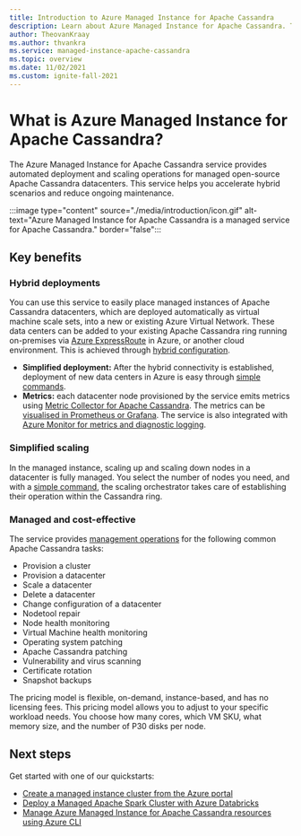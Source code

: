 ```yaml
---
title: Introduction to Azure Managed Instance for Apache Cassandra
description: Learn about Azure Managed Instance for Apache Cassandra. This service manages the deployment and scaling of native open-source instances of Apache Cassandra in Azure.
author: TheovanKraay
ms.author: thvankra
ms.service: managed-instance-apache-cassandra
ms.topic: overview
ms.date: 11/02/2021
ms.custom: ignite-fall-2021
---
```


# What is Azure Managed Instance for Apache Cassandra?

The Azure Managed Instance for Apache Cassandra service provides automated deployment and scaling operations for managed open-source Apache Cassandra datacenters. This service helps you accelerate hybrid scenarios and reduce ongoing maintenance.

:::image type="content" source="./media/introduction/icon.gif" alt-text="Azure Managed Instance for Apache Cassandra is a managed service for Apache Cassandra." border="false":::

## Key benefits

### Hybrid deployments

You can use this service to easily place managed instances of Apache Cassandra datacenters, which are deployed automatically as virtual machine scale sets, into a new or existing Azure Virtual Network. These data centers can be added to your existing Apache Cassandra ring running on-premises via [Azure ExpressRoute](/azure/architecture/reference-architectures/hybrid-networking/expressroute) in Azure, or another cloud environment. This is achieved through [hybrid configuration](configure-hybrid-cluster.md).

- **Simplified deployment:** After the hybrid connectivity is established, deployment of new data centers in Azure is easy through [simple commands](manage-resources-cli.md#create-datacenter).
- **Metrics:** each datacenter node provisioned by the service emits metrics using [Metric Collector for Apache Cassandra](https://github.com/datastax/metric-collector-for-apache-cassandra). The metrics can be [visualised in Prometheus or Grafana](visualize-prometheus-grafana.md). The service is also integrated with [Azure Monitor for metrics and diagnostic logging](monitor-clusters.md).

### Simplified scaling

In the managed instance, scaling up and scaling down nodes in a datacenter is fully managed. You select the number of nodes you need, and with a [simple command](manage-resources-cli.md#update-datacenter), the scaling orchestrator takes care of establishing their operation within the Cassandra ring.

### Managed and cost-effective

The service provides [management operations](management-operations.md) for the following common Apache Cassandra tasks:

- Provision a cluster
- Provision a datacenter
- Scale a datacenter
- Delete a datacenter
- Change configuration of a datacenter
- Nodetool repair
- Node health monitoring
- Virtual Machine health monitoring
- Operating system patching
- Apache Cassandra patching
- Vulnerability and virus scanning
- Certificate rotation
- Snapshot backups

The pricing model is flexible, on-demand, instance-based, and has no licensing fees. This pricing model allows you to adjust to your specific workload needs. You choose how many cores, which VM SKU, what memory size, and the number of P30 disks per node.

## Next steps

Get started with one of our quickstarts:

* [Create a managed instance cluster from the Azure portal](create-cluster-portal.md)
* [Deploy a Managed Apache Spark Cluster with Azure Databricks](deploy-cluster-databricks.md)
* [Manage Azure Managed Instance for Apache Cassandra resources using Azure CLI](manage-resources-cli.md)
